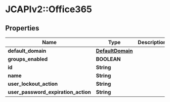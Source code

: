 # JCAPIv2::Office365

## Properties
Name | Type | Description | Notes
------------ | ------------- | ------------- | -------------
**default_domain** | [**DefaultDomain**](DefaultDomain.md) |  | [optional] 
**groups_enabled** | **BOOLEAN** |  | [optional] 
**id** | **String** |  | [optional] 
**name** | **String** |  | [optional] 
**user_lockout_action** | **String** |  | [optional] 
**user_password_expiration_action** | **String** |  | [optional] 

